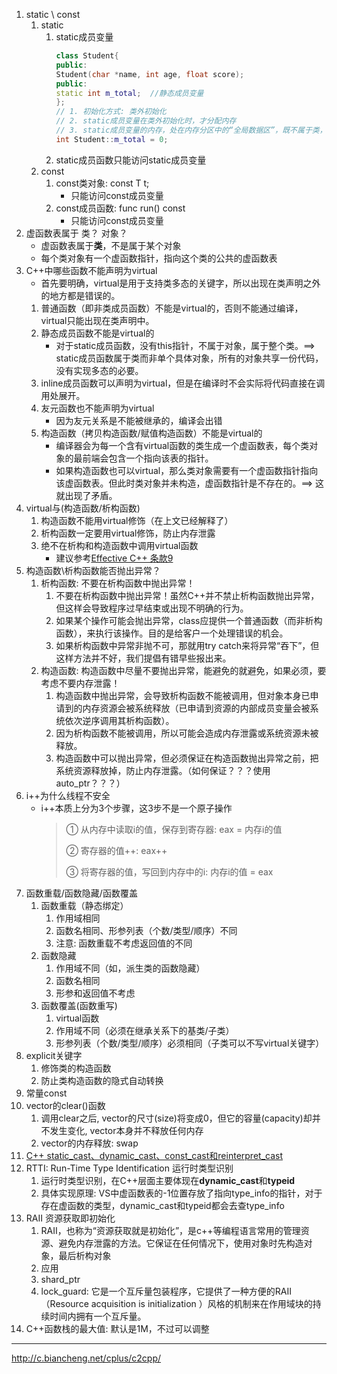 

1. static \ const
   1. static
      1. static成员变量
            ```c++
            class Student{
            public:
            Student(char *name, int age, float score);
            public:
            static int m_total;  //静态成员变量
            };
            // 1. 初始化方式: 类外初始化
            // 2. static成员变量在类外初始化时，才分配内存
            // 3. static成员变量的内存，处在内存分区中的“全局数据区”，既不属于类，也不属于对象
            int Student::m_total = 0;
            ```
      2. static成员函数只能访问static成员变量
    1. const 
       1. const类对象: const T t;
          - 只能访问const成员变量
       2. const成员函数: func run() const
          - 只能访问const成员变量 
2. 虚函数表属于 类？ 对象？
   - 虚函数表属于**类**，不是属于某个对象
   - 每个类对象有一个虚函数指针，指向这个类的公共的虚函数表
3. C++中哪些函数不能声明为virtual
   - 首先要明确，virtual是用于支持类多态的关键字，所以出现在类声明之外的地方都是错误的。
   1. 普通函数（即非类成员函数）不能是virtual的，否则不能通过编译，virtual只能出现在类声明中。
   2. 静态成员函数不能是virtual的
      - 对于static成员函数，没有this指针，不属于对象，属于整个类。==> static成员函数属于类而非单个具体对象，所有的对象共享一份代码，没有实现多态的必要。
   3. inline成员函数可以声明为virtual，但是在编译时不会实际将代码直接在调用处展开。
   4. 友元函数也不能声明为virtual
      - 因为友元关系是不能被继承的，编译会出错
   5. 构造函数（拷贝构造函数/赋值构造函数）不能是virtual的
      - 编译器会为每一个含有virtual函数的类生成一个虚函数表，每个类对象的最前端会包含一个指向该表的指针。
      - 如果构造函数也可以virtual，那么类对象需要有一个虚函数指针指向该虚函数表。但此时类对象并未构造，虚函数指针是不存在的。==> 这就出现了矛盾。
4. virtual与(构造函数/析构函数)
   1. 构造函数不能用virtual修饰（在上文已经解释了）
   2. 析构函数一定要用virtual修饰，防止内存泄露
   3. 绝不在析构和构造函数中调用virtual函数
      - 建议参考[Effective C++ 条款9](http://www.cnblogs.com/lidan/archive/2012/01/13/2321726.html)
5. 构造函数\析构函数能否抛出异常？
   1. 析构函数: 不要在析构函数中抛出异常！
      1. 不要在析构函数中抛出异常！虽然C++并不禁止析构函数抛出异常，但这样会导致程序过早结束或出现不明确的行为。
      2. 如果某个操作可能会抛出异常，class应提供一个普通函数（而非析构函数），来执行该操作。目的是给客户一个处理错误的机会。
      3. 如果析构函数中异常非抛不可，那就用try catch来将异常“吞下”，但这样方法并不好，我们提倡有错早些报出来。
   2. 构造函数: 构造函数中尽量不要抛出异常，能避免的就避免，如果必须，要考虑不要内存泄露！
      1. 构造函数中抛出异常，会导致析构函数不能被调用，但对象本身已申请到的内存资源会被系统释放（已申请到资源的内部成员变量会被系统依次逆序调用其析构函数）。
      2. 因为析构函数不能被调用，所以可能会造成内存泄露或系统资源未被释放。
      3. 构造函数中可以抛出异常，但必须保证在构造函数抛出异常之前，把系统资源释放掉，防止内存泄露。（如何保证？？？使用auto_ptr？？？）
6. i++为什么线程不安全
    - i++本质上分为3个步骤，这3步不是一个原子操作
      > ① 从内存中读取i的值，保存到寄存器: eax = 内存i的值
      >
      > ② 寄存器的值++: eax++
      >
      > ③ 将寄存器的值，写回到内存中的i: 内存i的值 = eax
7. 函数重载/函数隐藏/函数覆盖
   1. 函数重载（静态绑定）
      1. 作用域相同
      2. 函数名相同、形参列表（个数/类型/顺序）不同
      3. 注意: 函数重载不考虑返回值的不同
   2. 函数隐藏
      1. 作用域不同（如，派生类的函数隐藏）
      2. 函数名相同
      3. 形参和返回值不考虑
   3. 函数覆盖(函数重写)
      1. virtual函数
      2. 作用域不同（必须在继承关系下的基类/子类）
      3. 形参列表（个数/类型/顺序）必须相同（子类可以不写virtual关键字）
8. explicit关键字
   1. 修饰类的构造函数
   2. 防止类构造函数的隐式自动转换
9. 常量const
10. vector的clear()函数
    1. 调用clear之后, vector的尺寸(size)将变成0，但它的容量(capacity)却并不发生变化, vector本身并不释放任何内存
    2. vector的内存释放: swap
11. [C++ static_cast、dynamic_cast、const_cast和reinterpret_cast](http://c.biancheng.net/view/2343.html)
12. RTTI: Run-Time Type Identification 运行时类型识别
    1. 运行时类型识别，在C++层面主要体现在**dynamic_cast**和**typeid**
    2. 具体实现原理: VS中虚函数表的-1位置存放了指向type_info的指针，对于存在虚函数的类型，dynamic_cast和typeid都会去查type_info
13. RAII 资源获取即初始化
    1.  RAII，也称为“资源获取就是初始化”，是c++等编程语言常用的管理资源、避免内存泄露的方法。它保证在任何情况下，使用对象时先构造对象，最后析构对象
    2.  应用
      1. shard_ptr
      2. lock_guard: 它是一个互斥量包装程序，它提供了一种方便的RAII（Resource acquisition is initialization ）风格的机制来在作用域块的持续时间内拥有一个互斥量。
14. C++函数栈的最大值: 默认是1M，不过可以调整


---


http://c.biancheng.net/cplus/c2cpp/
